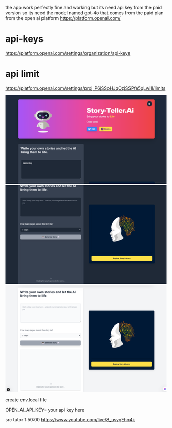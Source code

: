 the app work perfectly fine and working but its need api key from the paid version so its need the model named gpt-4o that comes from the paid plan from the open
ai platform https://platform.openai.com/


# api-keys
https://platform.openai.com/settings/organization/api-keys

# api limit
https://platform.openai.com/settings/proj_P6jSSoHJqOzjSSPfe5qLwill/limits

![alt text](image.png)
![alt text](image-1.png)
![alt text](image-2.png)

create env.local file

OPEN_AI_API_KEY= your api key here


src tutor 1:50:00
https://www.youtube.com/live/8_usygEhn4k